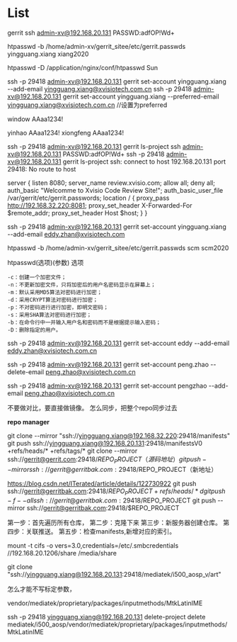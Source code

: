 # List
gerrit
ssh admin-xv@192.168.20.131 PASSWD:adfOP!Wd+

htpasswd -b /home/admin-xv/gerrit_sitee/etc/gerrit.passwds yingguang.xiang xiang2020

htpasswd -D /application/nginx/conf/htpasswd Sun


ssh -p 29418 admin-xv@192.168.20.131  gerrit set-account yingguang.xiang --add-email yingguang.xiang@xvisiotech.com.cn
ssh -p 29418 admin-xv@192.168.20.131  gerrit set-account yingguang.xiang --preferred-email yingguang.xiang@xvisiotech.com.cn  //设置为preferred

window
AAaa1234!

yinhao  AAaa1234!
xiongfeng  AAaa1234!

ssh -p 29418 admin-xv@192.168.20.131  gerrit ls-project
ssh admin-xv@192.168.20.131 PASSWD:adfOP!Wd+
 ssh -p 29418 admin-xv@192.168.20.131  gerrit ls-project
ssh: connect to host 192.168.20.131 port 29418: No route to host

server {
 listen 8080;
 server_name review.xvisio.com;
  allow   all;
  deny    all;
  auth_basic "Welcomme to Xvisio Code Review Site!";
  auth_basic_user_file /var/gerrit/etc/gerrit.passwords;
  location / {
    proxy_pass        http://192.168.32.220:8081;
    proxy_set_header  X-Forwarded-For $remote_addr;
    proxy_set_header  Host $host;
  }
}

ssh -p 29418 admin-xv@192.168.20.131  gerrit set-account yingguang.xiang --add-email eddy.zhan@xvisiotech.com


htpasswd -b /home/admin-xv/gerrit_sitee/etc/gerrit.passwds scm scm2020


htpasswd(选项)(参数)
选项

    -c：创建一个加密文件；
    -n：不更新加密文件，只将加密后的用户名密码显示在屏幕上；
    -m：默认采用MD5算法对密码进行加密；
    -d：采用CRYPT算法对密码进行加密；
    -p：不对密码进行进行加密，即明文密码；
    -s：采用SHA算法对密码进行加密；
    -b：在命令行中一并输入用户名和密码而不是根据提示输入密码；
    -D：删除指定的用户。

ssh -p 29418 admin-xv@192.168.20.131  gerrit set-account eddy --add-email eddy.zhan@xvisiotech.com.cn

ssh -p 29418 admin-xv@192.168.20.131  gerrit set-account peng.zhao --delete-email peng.zhao@xvisiotech.com.cn

ssh -p 29418 admin-xv@192.168.20.131  gerrit set-account pengzhao --add-email peng.zhao@xvisiotech.com.cn

<project name="mediatek/i500_aosp/prebuilts/clang/host/darwin-x86" path="prebuilts/clang/host/darwin-x86"/>
<project name="mediatek/i500_aosp/prebuilts/clang/host/linux-x86" path="prebuilts/clang/host/linux-x86"/>

不要做对比，要直接做镜像。
怎么同步，把整个repo同步过去

**repo manager**


git clone --mirror "ssh://yingguang.xiang@192.168.32.220:29418/manifests"
git push ssh://yingguang.xiang@192.168.20.131:29418/manifestsV0 +refs/heads/* +refs/tags/*
git clone --mirror ssh://gerrit@gerrit.com:29418/$REPO_PROJECT（源码地址）
git push --mirror ssh://gerrit@gerritbak.com:29418/$REPO_PROJECT（新地址）


https://blog.csdn.net/ITerated/article/details/122730922
git push ssh://gerrit@gerritbak.com:29418/$REPO_PROJECT +refs/heads/*
d
git push -f --all ssh://gerrit@gerritbak.com:29418/$REPO_PROJECT
git push --mirror ssh://gerrit@gerritbak.com:29418/$REPO_PROJECT

第一步：首先遍历所有仓库，
第二步：克隆下来
第三步：新服务器创建仓库。
第四步：关联推送。
第五步：检查manifests,新增对应的索引。

mount -t cifs -o vers=3.0,credentials=/etc/.smbcredentials //192.168.20.1206/share /media/share


git clone "ssh://yingguang.xiang@192.168.20.131:29418/mediatek/i500_aosp_v/art"

怎么才能不写标定参数，


vendor/mediatek/proprietary/packages/inputmethods/MtkLatinIME

ssh -p 29418 yingguang.xiang@192.168.20.131 delete-project delete mediatek/i500_aosp/vendor/mediatek/proprietary/packages/inputmethods/MtkLatinIME